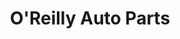 ---
title: "O'Reilly Auto Parts"
url: /houston/oreilly-auto-parts-north-shepherd-drive/
shop: car parts
---